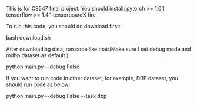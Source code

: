 This is for CS547 final project.
You should install:
pytorch >= 1.0.1
tensorflow >= 1.4.1
tensorboardX
fire

To run this code, you should do download first:

bash download.sh

After downloading data, run code like that:(Make sure I set debug mode and mdbp dataset as default.)

python main.py --debug False

If you want to run code in other dataset, for example, DBP dataset, you should run code as below:

python main.py --debug False --task dbp
